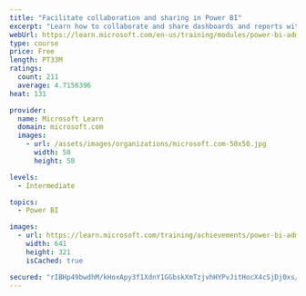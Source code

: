 ```yaml
---
title: "Facilitate collaboration and sharing in Power BI"
excerpt: "Learn how to collaborate and share dashboards and reports with coworkers."
webUrl: https://learn.microsoft.com/en-us/training/modules/power-bi-admin-collaboration/
type: course
price: Free
length: PT33M
ratings:
  count: 211
  average: 4.7156396
heat: 131

provider:
  name: Microsoft Learn
  domain: microsoft.com
  images:
    - url: /assets/images/organizations/microsoft.com-50x50.jpg
      width: 50
      height: 50

levels:
  - Intermediate

topics:
  - Power BI

images:
  - url: https://learn.microsoft.com/training/achievements/power-bi-admin-collaboration-social.png
    width: 641
    height: 321
    isCached: true

secured: "rIBHp49bwdhM/kHoxApy3f1XdnY1GGbskXmTzjvhHYPvJitHocX4cSjDj0xs/sFxZm0wcasTvLVEVtLot3qNnfxvIhIxyX4LZlpKvghC50OOKyGNMiH0DH0SX4A0Au+G4m2+dAjJEVcrecMSEsP2lC/t3w6tHmRj5xGrFD6GnOtSxENLkQajV0XSoAdbE2WGZAqs3pDBMJyYj0Y3qmWe1yFYS975nnN48f6bNPwcTPRjwqF3njaJ3qSJENSpyjN4FSXwHTiwONuQADtOIxu7+B5FML3VKhBbBB/A9e+F93XiyfX6C5fW+YIgaujENwqlDgwdSFMCKzg2nxm6kBEnDFR56YrfnfvKKCzKBgc8nAnX4sdCL7oEvsxbd2s+zCTq4XVH6JfInTSh5IxzOEcRsW4mAHJf2RhR4otTKegp9ss=;7qOadXqxLi0po3sBOcI1gA=="
---
```


